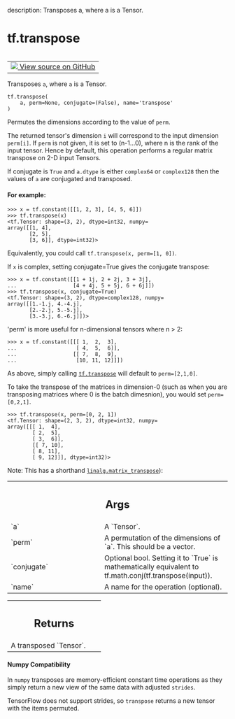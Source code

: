 description: Transposes a, where a is a Tensor.

<div itemscope itemtype="http://developers.google.com/ReferenceObject">
<meta itemprop="name" content="tf.transpose" />
<meta itemprop="path" content="Stable" />
</div>

# tf.transpose

<!-- Insert buttons and diff -->

<table class="tfo-notebook-buttons tfo-api nocontent" align="left">
<td>
  <a target="_blank" href="https://github.com/tensorflow/tensorflow/blob/r2.4/tensorflow/python/ops/array_ops.py#L2057-L2135">
    <img src="https://www.tensorflow.org/images/GitHub-Mark-32px.png" />
    View source on GitHub
  </a>
</td>
</table>



Transposes `a`, where `a` is a Tensor.

<pre class="devsite-click-to-copy prettyprint lang-py tfo-signature-link">
<code>tf.transpose(
    a, perm=None, conjugate=(False), name='transpose'
)
</code></pre>



<!-- Placeholder for "Used in" -->

Permutes the dimensions according to the value of `perm`.

The returned tensor's dimension `i` will correspond to the input dimension
`perm[i]`. If `perm` is not given, it is set to (n-1...0), where n is the rank
of the input tensor. Hence by default, this operation performs a regular
matrix transpose on 2-D input Tensors.

If conjugate is `True` and `a.dtype` is either `complex64` or `complex128`
then the values of `a` are conjugated and transposed.



#### For example:



```
>>> x = tf.constant([[1, 2, 3], [4, 5, 6]])
>>> tf.transpose(x)
<tf.Tensor: shape=(3, 2), dtype=int32, numpy=
array([[1, 4],
       [2, 5],
       [3, 6]], dtype=int32)>
```

Equivalently, you could call `tf.transpose(x, perm=[1, 0])`.

If `x` is complex, setting conjugate=True gives the conjugate transpose:

```
>>> x = tf.constant([[1 + 1j, 2 + 2j, 3 + 3j],
...                  [4 + 4j, 5 + 5j, 6 + 6j]])
>>> tf.transpose(x, conjugate=True)
<tf.Tensor: shape=(3, 2), dtype=complex128, numpy=
array([[1.-1.j, 4.-4.j],
       [2.-2.j, 5.-5.j],
       [3.-3.j, 6.-6.j]])>
```

'perm' is more useful for n-dimensional tensors where n > 2:

```
>>> x = tf.constant([[[ 1,  2,  3],
...                   [ 4,  5,  6]],
...                  [[ 7,  8,  9],
...                   [10, 11, 12]]])
```

As above, simply calling <a href="../tf/transpose.md"><code>tf.transpose</code></a> will default to `perm=[2,1,0]`.

To take the transpose of the matrices in dimension-0 (such as when you are
transposing matrices where 0 is the batch dimesnion), you would set
`perm=[0,2,1]`.

```
>>> tf.transpose(x, perm=[0, 2, 1])
<tf.Tensor: shape=(2, 3, 2), dtype=int32, numpy=
array([[[ 1,  4],
        [ 2,  5],
        [ 3,  6]],
        [[ 7, 10],
        [ 8, 11],
        [ 9, 12]]], dtype=int32)>
```

Note: This has a shorthand <a href="../tf/linalg/matrix_transpose.md"><code>linalg.matrix_transpose</code></a>):

<!-- Tabular view -->
 <table class="responsive fixed orange">
<colgroup><col width="214px"><col></colgroup>
<tr><th colspan="2"><h2 class="add-link">Args</h2></th></tr>

<tr>
<td>
`a`
</td>
<td>
A `Tensor`.
</td>
</tr><tr>
<td>
`perm`
</td>
<td>
A permutation of the dimensions of `a`.  This should be a vector.
</td>
</tr><tr>
<td>
`conjugate`
</td>
<td>
Optional bool. Setting it to `True` is mathematically equivalent
to tf.math.conj(tf.transpose(input)).
</td>
</tr><tr>
<td>
`name`
</td>
<td>
A name for the operation (optional).
</td>
</tr>
</table>



<!-- Tabular view -->
 <table class="responsive fixed orange">
<colgroup><col width="214px"><col></colgroup>
<tr><th colspan="2"><h2 class="add-link">Returns</h2></th></tr>
<tr class="alt">
<td colspan="2">
A transposed `Tensor`.
</td>
</tr>

</table>



#### Numpy Compatibility
In `numpy` transposes are memory-efficient constant time operations as they
simply return a new view of the same data with adjusted `strides`.

TensorFlow does not support strides, so `transpose` returns a new tensor with
the items permuted.

